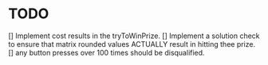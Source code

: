 # TODO

[] Implement cost results in the tryToWinPrize.
[] Implement a solution check to ensure that matrix rounded values ACTUALLY result in hitting thee prize.
[] any button presses over 100 times should be disqualified.
